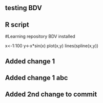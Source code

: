 ## testing BDV
## R script

#Learning repository BDV installed

x<-1:100
y<-x*sin(x)
plot(x,y)
lines(spline(x,y)) 


## Added change 1
## Added change 1 abc


## Added 2nd change to commit
